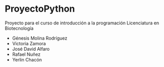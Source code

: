 # ProyectoPython

Proyecto para el curso de introducción a la programación Licenciatura en Biotecnología

- Génesis Molina Rodríguez
- Victoria Zamora
- José David Alfaro
- Rafael Nuñez
- Yerlin Chacón
